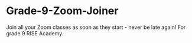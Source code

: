 # Grade-9-Zoom-Joiner
Join all your Zoom classes as soon as they start - never be late again!  For grade 9 RISE Academy.
